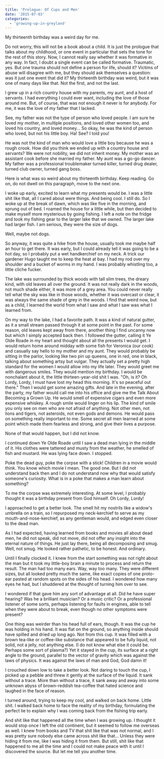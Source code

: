 ```yaml
---
title: 'Prologue: Of Cups and Men'
date: '2015-07-03'
categories:
  - 'growing-up-in-greyland'
---
```


My thirteenth birthday was a weird day for me.

Do not worry, this will not be a book about a child. It is just the prologue
that talks about my childhood, or one event in particular that sets the tone for
the rest of this story. Now, I cannot really say whether it was formative in any
way. In fact, I doubt a single event can be called formative. Traumatic, yes.
But one trauma should not define a person for life, should it? Victims of abuse
will disagree with me, but they should ask themselves a question: was it just
one event that did it? My thirteenth birthday was weird, but it was one of many
days like that. Not the first, and not the last.

I grew up in a rich country house with my parents, my aunt, and a host of
servants. I had everything I could ever want, including the love of those around
me. But, of course, that was not enough it never is for anybody. For me, it was
the love of my father that I lacked.

See, my father was not the type of person who loved people. I am sure he loved
my mother, in multiple positions, and loved other women too, and loved his
country, and loved money... So okay, he was the kind of person who loved, but
not his little boy. Ha! See? I told you!

He was not the kind of man who would love a little boy because he was a rough
crook. How did you think we ended up with a country house and servants? We were
not nobility, we did not inherit money. My mother was an assistant cook before
she married my father. My aunt was a go-go dancer. My father was a professional
troublemaker turned killer, turned drug dealer, turned club owner, turned gang
boss.

Here is what was so weird about my thirteenth birthday. Keep reading. Go on, do
not dwell on this paragraph, move to the next one.

I woke up early, excited to learn what my presents would be. I was a little shit
like that, all I cared about were things. And being cool. I still do. So I woke
up at the break of dawn, which was like five in the morning, and sprung out of
bed. I roamed the house for a little while, but then decided to make myself more
mysterious by going fishing. I left a note on the fridge and took my fishing
gear to the larger lake that we owned. The larger lake had larger fish. I am
serious, they were the size of dogs.

Well, maybe not dogs.

So anyway, it was quite a hike from the house, usually took me maybe half an
hour to get there. It was early, but I could already tell it was going to be a
hot day, so I probably put a wet handkerchief on my neck. A trick our gardener
Hugo taught me to keep the heat at bay. I had my rod over my shoulder and a
bucket of worms in my hand. I was probably whistling too, a little cliche
fucker.

The lake was surrounded by thick woods with tall slim trees, the dreary kind,
with old leaves all over the ground. It was not really dark in the woods, not
much shade either, it was more of a grey area. You could never really tell what
the sky was like in those woods, whether it was overcast or clear, it was always
the same shade of grey in the woods. I find that weird now, but as a child, I
learned the world from what I saw and what I saw was what I learned from.

On my way to the lake, I had a favorite path. It was a kind of natural gutter,
as it a small stream passed through it at some point in the past. For some
reason, old leaves kept away from there, another thing I find uncanny now but
which I simply accepted back then. I followed the gutter, calling it Ye Olde
Roade in my heart and thought about all the presents I would get. I would return
home around midday with some fish for Veronica (our cook) and casually say hello
to my mother and my aunt. They would probably be sitting in the parlor, looking
like two pin up queens, one in red, one in black, talking about something artsy
but vulgar. They actually set a pretty high standard for the women I would allow
into my life later. They would greet me with dangerous smiles. They would
mention my birthday. I would be nonchalant about it, the little
thirteen-year-old shit I was. "Oh, is it? Oh Lordy, Lordy, I must have lost my
head this morning. It's so peaceful out there." Then I would get some amazing
gifts. And late in the evening, after the party, my father would call me into
his office and give me the Talk About Becoming a Grown Up. He would smell of
expensive cigars and even more expensive whiskey. A rough smile would linger on
his lip. The kind of smile you only see on men who are not afraid of anything.
Not other men, not lions and tigers, not asteroids, not even gods and demons. He
would pass on something really important to me. Some secret all men learned at
some point which made them fearless and strong, and give their lives a purpose.

None of that would happen, but I did not know.

I continued down Ye Olde Roade until I saw a dead man lying in the middle of it.
His clothes were tattered and musty from the weather, he smelled of fish and
mustard. He was lying face down. I stopped.

Poke the dead guy, poke the corpse with a stick! Children in a movie would
think. You know which movie I mean. The good one. But I did not understand back
then and I do not understand now why that would satisfy someone's curiosity.
What is in a poke that makes a man learn about something?

To me the corpse was extremely interesting. At some level, I probably thought it
was a birthday present from God himself. Oh Lordy, Lordy!

I approached to get a better look. The smell hit my nostrils like a widow's
umbrella on a train, so I repurposed my neck-kerchief to serve as my
mouth-and-nose-kerchief, as any gentleman would, and edged even closer to the
dead man.

As I had expected, having learned from books and movies all about dead men, he
did not speak, did not move, did not offer any insight into the eternal nature
of things. He just lay there, being all decomposing and smug. Well, not smug. He
looked rather pathetic, to be honest. And ordinary.

Until I finally clocked it. I knew from the start something was not right about
the man but it took my little-boy brain a minute to process and return the
result. The man had too many ears. Way, way too many. They were different sizes,
but all looked pretty much the same, like exact copies of one proto-ear pasted
at random spots on the sides of his head. I wondered how many eyes he had, but I
shuddered at the thought of turning him over to see.

I wondered if that gave him any sort of advantage at all. Did he have super
hearing? Was he a brilliant musician? Or a music critic? Or a professional
listener of some sorts, perhaps listening for faults in engines, able to tell
when they were about to break, even though no other symptoms were present?

One thing was weirder than his head full of ears, though. It was the cup he was
holding in his hand. It was flat on the ground, so anything inside should have
spilled and dried up long ago. Not from this cup. It was filled with a brown
tea-like or coffee-like substance that appeared to be fully liquid, not solid,
not a jelly, not anything else. (I do not know what else it could be. Perhaps
some sort of plasma?) Yet it stayed in the cup, its surface at a right angle to
the ground, parallel to the vector of gravity which was against the laws of
physics. It was against the laws of man and God, God damn it!

I crouched down low to take a better look. Not daring to touch the cup, I picked
up a pebble and threw it gently at the surface of the liquid. It sank without a
trace. More than without a trace, it sank away and away into some unknown abyss
of brown-reddish tea-coffee that hated science and laughed in the face of
reason.

I turned around, trying to keep my cool, and walked on back home. Little shit. I
walked back home to face the reality of my birthday, formulating the perfect lie
to explain why I was coming back from the fishing trip early.

And shit like that happened all the time when I was growing up. I thought it
would stop once I left the old continent, but it seemed to follow me overseas as
well. I knew from books and TV that shit like that was not normal, and I was
pretty sure nobody else came across shit like that... Unless they were hiding it
from me, like I was hiding it from them. But still, shit like that happened to
me all the time and I could not make peace with it until I discovered the
source. But let me tell you another time.
